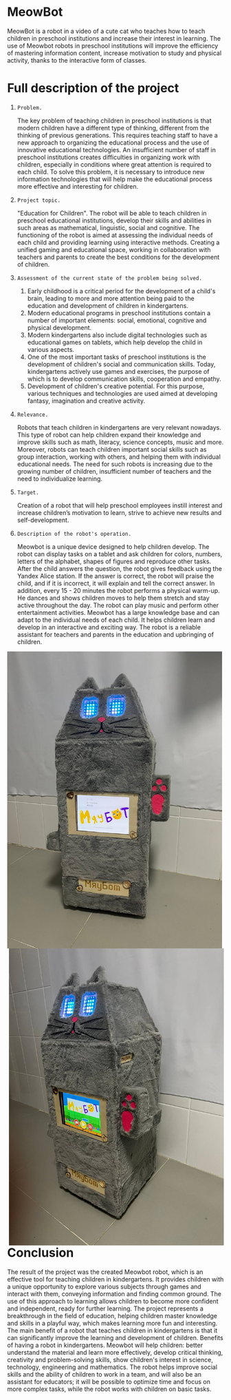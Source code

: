 # MeowBot
MeowBot is a robot in a video of a cute cat who teaches how to teach children in preschool institutions and increase their interest in learning. The use of Meowbot robots in preschool institutions will improve the efficiency of mastering information content, increase motivation to study and physical activity, thanks to the interactive form of classes.

# Full description of the project
1. `Problem.`
     
     The key problem of teaching children in preschool institutions is that modern children have a different type of thinking, different from the thinking of previous generations. This requires teaching staff to 
     have a new approach to organizing the educational process and the use of innovative educational technologies. An insufficient number of staff in preschool institutions creates difficulties in organizing work 
     with children, especially in conditions where great attention is required to each child. To solve this problem, it is necessary to introduce new information technologies that will help make the educational 
     process more effective and interesting for children.
    
2. `Project topic.`
     
     "Education for Children". The robot will be able to teach children in preschool educational institutions, develop their skills and abilities in such areas as mathematical, linguistic, social and cognitive. 
      The functioning of the robot is aimed at assessing the individual needs of each child and providing learning using interactive methods. Creating a unified gaming and educational space, working in 
      collaboration with teachers and parents to create the best conditions for the development of children.
     
3. `Assessment of the current state of the problem being solved.`
     
     1) Early childhood is a critical period for the development of a child's brain, leading to more and more attention being paid to the education and development of children in kindergartens.
     2) Modern educational programs in preschool institutions contain a number of important elements: social, emotional, cognitive and physical development.
     3) Modern kindergartens also include digital technologies such as educational games on tablets, which help develop the child in various aspects.
     4) One of the most important tasks of preschool institutions is the development of children's social and communication skills. Today, kindergartens actively use games and exercises, the purpose of which is 
        to develop communication skills, cooperation and empathy.
     5) Development of children's creative potential. For this purpose, various techniques and technologies are used aimed at developing fantasy, imagination and creative activity.
        
4. `Relevance.`
     
     Robots that teach children in kindergartens are very relevant nowadays. This type of robot can help children expand their knowledge and improve skills such as math, literacy, science concepts, music and 
     more. Moreover, robots can teach children important social skills such as group interaction, working with others, and helping them with individual educational needs. The need for such robots is increasing 
     due to the growing number of children, insufficient number of teachers and the need to individualize learning.
    
5. `Target.` 
      
     Creation of a robot that will help preschool employees instill interest and increase children’s motivation to learn, strive to achieve new results and self-development.

6. `Description of the robot's operation.`
   
   Meowbot is a unique device designed to help children develop. The robot can display tasks on a tablet and ask children for colors, numbers, letters of the alphabet, shapes of figures and reproduce other tasks. 
   After the child answers the question, the robot gives feedback using the Yandex Alice station. If the answer is correct, the robot will praise the child, and if it is incorrect, it will explain and tell the 
   correct answer. In addition, every 15 - 20 minutes the robot performs a physical warm-up. He dances and shows children moves to help them stretch and stay active throughout the day. The robot can play music 
   and perform other entertainment activities. Meowbot has a large knowledge base and can adapt to the individual needs of each child. It helps children learn and develop in an interactive and exciting way. The 
   robot is a reliable assistant for teachers and parents in the education and upbringing of children.
   
<img src="https://github.com/hlopushkaa/photomeowbot/blob/main/afd.jpg" align="left" width="500" height="690"> 
<img src="https://github.com/hlopushkaa/photomeowbot/blob/main/adf2.jpg" align="right" width="500" height="690">



# Conclusion

The result of the project was the created Meowbot robot, which is an effective tool for teaching children in kindergartens. It provides children with a unique opportunity to explore various subjects through games and interact with them, conveying information and finding common ground. The use of this approach to learning allows children to become more confident and independent, ready for further learning. The project represents a breakthrough in the field of education, helping children master knowledge and skills in a playful way, which makes learning more fun and interesting. The main benefit of a robot that teaches children in kindergartens is that it can significantly improve the learning and development of children. Benefits of having a robot in kindergartens. Meowbot will help children: better understand the material and learn more effectively, develop critical thinking, creativity and problem-solving skills, show children's interest in science, technology, engineering and mathematics. The robot helps improve social skills and the ability of children to work in a team, and will also be an assistant for educators; it will be possible to optimize time and focus on more complex tasks, while the robot works with children on basic tasks.





